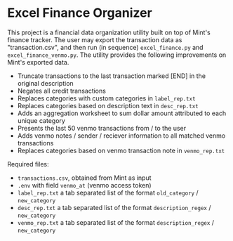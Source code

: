 # Excel Finance Organizer

This project is a financial data organization utility built on top of Mint's finance tracker. The user may export the transaction data as "transaction.csv", and then run (in sequence) `excel_finance.py` and `excel_finance_venmo.py`. The utility provides the following improvements on Mint's exported data.

- Truncate transactions to the last transaction marked \[END\] in the original description
- Negates all credit transactions
- Replaces categories with custom categories in `label_rep.txt` 
- Replaces categories based on description text in `desc_rep.txt`
- Adds an aggregation worksheet to sum dollar amount attributed to each unique category
- Presents the last 50 venmo transactions from / to the user
- Adds venmo notes / sender / reciever information to all matched venmo transactions
- Replaces categories based on venmo transaction note in `venmo_rep.txt`

Required files:
- `transactions.csv`, obtained from Mint as input
- `.env` with field `venmo_at` (venmo access token)
- `label_rep.txt` a tab separated list of the format `old_category` / `new_category`
- `desc_rep.txt` a tab separated list of the format `description_regex` / `new_category`
- `venmo_rep.txt` a tab separated list of the format `description_regex` / `new_category`
